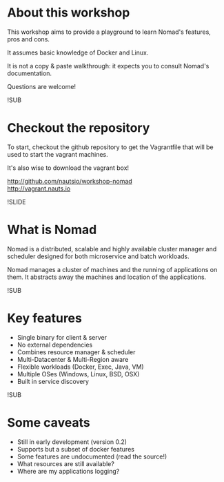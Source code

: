# About this workshop
This workshop aims to provide a playground to learn Nomad's
features, pros and cons.

It assumes basic knowledge of Docker and Linux.

It is not a copy & paste walkthrough: it expects you to consult Nomad's documentation.

Questions are welcome!

!SUB
# Checkout the repository
To start, checkout the github repository to get the Vagrantfile that will be used to start the vagrant machines.   

It's also wise to download the vagrant box!

http://github.com/nautsio/workshop-nomad   
http://vagrant.nauts.io

!SLIDE
# What is Nomad
Nomad is a distributed, scalable and highly available cluster manager and scheduler designed for both microservice and batch workloads.

Nomad manages a cluster of machines and the running of applications on them.
It abstracts away the machines and location of the applications.

!SUB
# Key features
* Single binary for client & server
* No external dependencies
* Combines resource manager & scheduler
* Multi-Datacenter & Multi-Region aware
* Flexible workloads (Docker, Exec, Java, VM)
* Multiple OSes (Windows, Linux, BSD, OSX)
* Built in service discovery

!SUB
# Some caveats
* Still in early development (version 0.2)
* Supports but a subset of docker features
* Some features are undocumented (read the source!)
* What resources are still available?
* Where are my applications logging?
